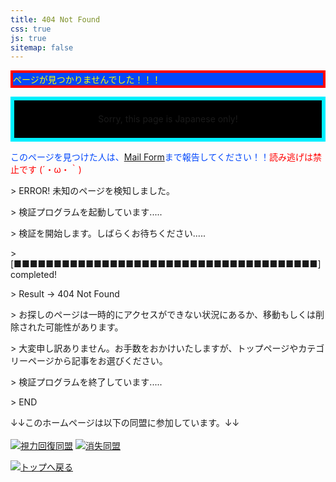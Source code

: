 ```yaml
---
title: 404 Not Found
css: true
js: true
sitemap: false
---
```


<p class="marquee-anim" style="border: 4px solid #ff0000;background-color: #0348fb;color: #ffff00;">
  <span>ページが見つかりませんでした！！！</span>
</p>


<p style="line-height: 60px;text-align:center;border: 6px solid #00efff;background:#000;animation: rainbow 3s ease-out -3s infinite alternate;">
  <span style="animation-delay:.5s">Sorry, this page is Japanese only!</span>
</p>

<p style="color:#0348fb">このページを見つけた人は、<a href="/contact/">Mail Form</a>まで報告してください！！<span class="shake" style="color: red">読み逃げは禁止です (´・ω・｀)</span></p>

<div id="console-wrapper">
    <div id="console">
        <p>> ERROR! 未知のページを検知しました。</p>
        <p>> 検証プログラムを起動しています.....</p>
        <p>> 検証を開始します。しばらくお待ちください.....</p>
        <p>> [■■■■■■■■■■■■■■■■■■■■■■■■■■■■■■■■■■■■■■] completed!</p>
        <p>> Result -> 404 Not Found</p>
        <p>> お探しのページは一時的にアクセスができない状況にあるか、移動もしくは削除された可能性があります。</p>
        <p>> 大変申し訳ありません。お手数をおかけいたしますが、トップページやカテゴリーページから記事をお選びください。</p>
        <p>> 検証プログラムを終了しています.....</p>
        <p>> END</p>
    </div>
</div>

<p>
↓↓このホームページは以下の同盟に参加しています。↓↓
<br><br>
<a href="http://m-pe.tv/u/page.php?uid=16811&id=1&guid=on"><img src="/404/shiryoku.jpg" alt="視力回復同盟"></a>
<a href="http://web.archive.org/web/20110728135322/http://trick.kill.jp/union/kie.htm"><img src="/404/kie.gif" alt="消失同盟"></a>
</p>
<a href="/"><img src="/404/top.gif" alt="トップへ戻る"></a>
